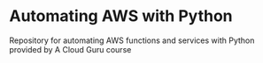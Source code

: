 # Automating AWS with Python
Repository for automating AWS functions and services with Python provided by A Cloud Guru course

